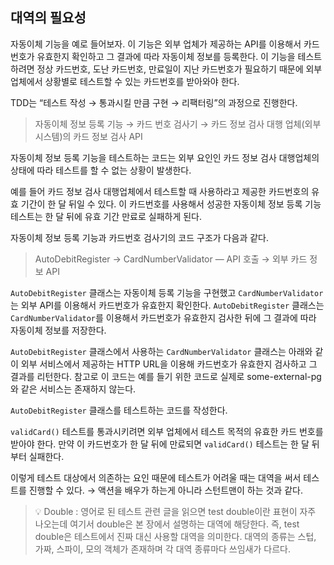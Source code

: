 ## 대역의 필요성

자동이체 기능을 예로 들어보자. 이 기능은 외부 업체가 제공하는 API를 이용해서 카드번호가 유효한지 확인하고 그 결과에 따라 자동이체 정보를 등록한다. 이 기능을 테스트하려면 정상 카드번호, 도난 카드번호, 만료일이 지난 카드번호가 필요하기 때문에 외부 업체에서 상황별로 테스트할 수 있는 카드번호를 받아와야 한다.

TDD는 “테스트 작성 → 통과시킬 만큼 구현 → 리팩터링”의 과정으로 진행한다.

> 자동이체 정보 등록 기능 → 카드 번호 검사기 → 카드 정보 검사 대행 업체(외부 시스템)의 카드 정보 검사 API
>

자동이체 정보 등록 기능을 테스트하는 코드는 외부 요인인 카드 정보 검사 대행업체의 상태에 따라 테스트를 할 수 없는 상황이 발생한다.

예를 들어 카드 정보 검사 대행업체에서 테스트할 때 사용하라고 제공한 카드번호의 유효 기간이 한 달 뒤일 수 있다. 이 카드번호를 사용해서 성공한 자동이체 정보 등록 기능 테스트는 한 달 뒤에 유효 기간 만료로 실패하게 된다.

자동이체 정보 등록 기능과 카드번호 검사기의 코드 구조가 다음과 같다.

> AutoDebitRegister → CardNumberValidator — API 호출 → 외부 카드 정보 API
>

`AutoDebitRegister` 클래스는 자동이체 등록 기능을 구현했고 `CardNumberValidator`는 외부 API를 이용해서 카드번호가 유효한지 확인한다. `AutoDebitRegister` 클래스는 `CardNumberValidator`를 이용해서 카드번호가 유효한지 검사한 뒤에 그 결과에 따라 자동이체 정보를 저장한다.

`AutoDebitRegister` 클래스에서 사용하는 `CardNumberValidator` 클래스는 아래와 같이 외부 서비스에서 제공하는 HTTP URL을 이용해 카드번호가 유효한지 검사하고 그 결과를 리턴한다. 참고로 이 코드는 예를 들기 위한 코드로 실제로 some-external-pg와 같은 서비스는 존재하지 않는다.

`AutoDebitRegister` 클래스를 테스트하는 코드를 작성한다.

`validCard()` 테스트를 통과시키려면 외부 업체에서 테스트 목적의 유효한 카드 번호를 받아야 한다. 만약 이 카드번호가 한 달 뒤에 만료되면 `validCard()` 테스트는 한 달 뒤부터 실패한다.

이렇게 테스트 대상에서 의존하는 요인 때문에 테스트가 어려울 때는 대역을 써서 테스트를 진행할 수 있다. → 액션을 배우가 하는게 아니라 스턴트맨이 하는 것과 같다.

>💡 Double : 영어로 된 테스트 관련 글을 읽으면 test double이란 표현이 자주 나오는데 여기서 double은 본 장에서 설명하는 대역에 해당한다. 즉, test double은 테스트에서 진짜 대신 사용할 대역을 의미한다.
대역의 종류는 스텁, 가짜, 스파이, 모의 객체가 존재하며 각 대역 종류마다 쓰임새가 다르다.
